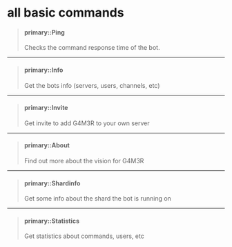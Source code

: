 # all basic commands

> #### primary::Ping
>
> Checks the command response time of the bot.

---

> #### primary::Info
>
> Get the bots info \(servers, users, channels, etc\)

---

> #### primary::Invite
>
> Get invite to add G4M3R to your own server

---

> #### primary::About
>
> Find out more about the vision for G4M3R

---

> #### primary::Shardinfo
>
> Get some info about the shard the bot is running on

---

> #### primary::Statistics
>
> Get statistics about commands, users, etc





